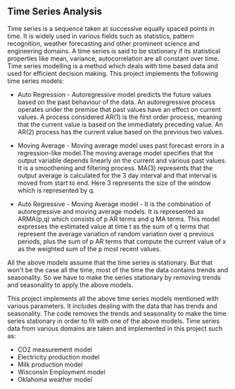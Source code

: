 ## Time Series Analysis

Time series is a sequence taken at successive equally spaced points in time. It is widely used in various fields such as statistics, pattern recognition, weather forecasting and other prominent science and engineering domains. A time series is said to be stationary if its statistical properties like mean, variance, autocorrelation are all constant over time. Time series modelling is a method which deals with time based data and used for efficient decision making. This project implements the following time series models:

 * Auto Regression - Autoregressive model predicts the future values based on the past behaviour of the data. An autoregressive process    operates under the premise that past values have an effect on current values. A process considered AR(1) is the first                    order process, meaning that the current value is based on the immediately preceding value. An AR(2) process has the                        current value based on the previous two values.
 
  * Moving Average - Moving average model uses past forecast errors in a regression-like model.The moving average model specifies that the output variable depends linearly on the current and various past values. It is a smoothening and filtering process. MA(3) represents that 
the output average is calculated for the 3 day interval and that interval is moved from start to end. Here 3 represents the size of the window which is represented by q.

 * Auto Regressive - Moving Average model - It is the combination of autoregressive and moving average models. It is represented as ARMA(p,q) which consists of p AR terms and q MA terms. This model expresses the estimated value at time t as the sum of q terms that represent the average variation of random variation over q previous periods, plus the sum of p AR terms that compute the current value of x as the weighted sum of the p most recent values.
 
 All the above models assume that the time series is stationary. But that won't be the case all the time, most of the time the data contains trends and seasonality. So we have to make the series stationary by removing trends and seasonality to apply the above models. 

This project implements all the above time series models mentioned with various parameters. It includes dealing with the data that has trends and seasonality. The code removes the trends and seasonality to make the time series stationary in order to fit with one of the above models. Time series data from various domains are taken and implemented in this project such as:

 * CO2 measurement model
 * Electricity production model
 * Milk production model
 * Wisconsin Employment model
 * Oklahoma weather model

